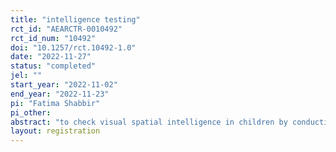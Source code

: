 ```yaml
---
title: "intelligence testing"
rct_id: "AEARCTR-0010492"
rct_id_num: "10492"
doi: "10.1257/rct.10492-1.0"
date: "2022-11-27"
status: "completed"
jel: ""
start_year: "2022-11-02"
end_year: "2022-11-23"
pi: "Fatima Shabbir"
pi_other:
abstract: "to check visual spatial intelligence in children by conducting a test that has been developed"
layout: registration
---
```


